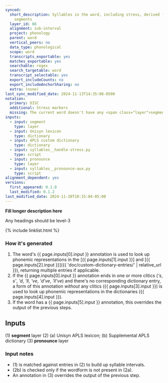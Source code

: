 ```yaml
---
synced:
  short_description: Syllables in the word, including stress, derived from aligned
    segments
  layer_id: 66
  alignment: sub-interval
  project: phonology
  parent: word
  vertical_peers: no
  data_type: phonological
  scope: word
  transcripts_exportable: yes
  matches_exportable: yes
  searchable: regex
  search_targetable: word
  transcript_selectable: yes
  export_includeCounts: no
  export_includeAnchorSharing: no
  extra: (none)
last_sync_modified_date: 2024-11-13T14:35:08-0500
notation:
  primary: DISC
  additional: Stress markers
  missing: The current word doesn't have any <span class="layer">segment</span> annotations
inputs:
  - input: segment
    type: layer
  - input: Unisyn lexicon
    type: dictionary
  - input: APLS custom dictionary
    type: dictionary
  - input: syllables__handle-stress.py
    type: script
  - input: pronounce
    type: layer
  - input: syllables__pronounce-aux.py
    type: script
alignment_dependent: yes
versions:
  first_appeared: 0.1.0
  last_modified: 0.1.2
last_modified_date: 2024-11-20T10:15:04-05:00
---
```


**Fill longer description here**

Any headings should be level-3


{% include linklist.html %}

### How it's generated

1. The word's <span class="layer">{{ page.inputs[0].input }}</span> annotation is used to look up phonemic representations in the [{{ page.inputs[1].input }}] and [{{ page.inputs[2].input }}]({{ 'doc/custom-dictionary-entries/' | relative_url }}), returning multiple entries if applicable.
1. If the <span class="layer">{{ page.inputs[0].input }}</span> annotation ends in one or more clitics (*'s*, _s'_, _'d_, _'ll_, _'ve_, _'d've_, *'ll've*) and there's no corresponding dictionary entry, a form of this annotation _without_ any clitics (<span class="layer">{{ page.inputs[3].input }}</span>) is used to look up phonemic representations in the dictionaries (<span class="layer">{{ page.inputs[4].input }}</span>). 
1. If the word has a <span class="layer">{{ page.inputs[5].input }}</span> annotation, this overrides the output of the previous steps.

## Inputs

(1) **segment** layer
(2) (a) Unisyn APLS lexicon; (b) Supplemental APLS dictionary
(3) **pronounce** layer


### Input notes

- (1) is matched against entries in (2) to build up syllable intervals.
- (2b) is checked only if the wordform is not present in (2a).
- An annotation in (3) overrides the output of the previous step.
